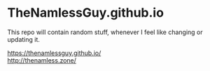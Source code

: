 # TheNamlessGuy.github.io
This repo will contain random stuff, whenever I feel like changing or updating it.

https://thenamlessguy.github.io/  
http://thenamless.zone/
